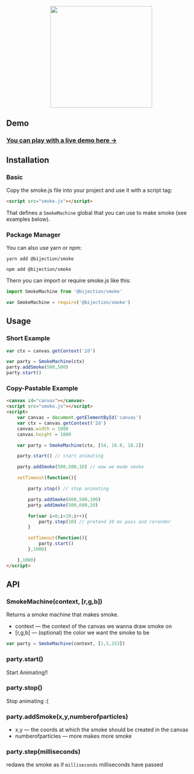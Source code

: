 <p align="center">
  <a href="http://omrelli.ug/smoke.js"/>
    <img src="https://user-images.githubusercontent.com/8824442/55344169-90d5c380-5461-11e9-8acd-0b222e55f55d.png" width='270'/>
  </a>
</p>

## Demo
### [You can play with a live demo here →](http://omrelli.ug/smoke.js/)


## Installation
### Basic
Copy the smoke.js file into your project and use it with a script tag:
```html
<script src="smoke.js"></script>
```
That defines a `SmokeMachine` global that you can use to make smoke (see examples below).

### Package Manager
You can also use yarn or npm:
```
yarn add @bijection/smoke
```
```
npm add @bijection/smoke
```

Thern you can import or require smoke.js like this:
```javascript
import SmokeMachine from '@bijection/smoke'
```
```javascript
var SmokeMachine = require('@bijection/smoke')
```

## Usage
### Short Example
```javascript
var ctx = canvas.getContext('2d')

var party = SmokeMachine(ctx)
party.addSmoke(500,500)
party.start()
```

### Copy-Pastable Example
```html
<canvas id="canvas"></canvas>
<script src="smoke.js"></script>
<script>
	var canvas = document.getElementById('canvas')
	var ctx = canvas.getContext('2d')
	canvas.width = 1000
	canvas.height = 1000

	var party = SmokeMachine(ctx, [54, 16.8, 18.2])

	party.start() // start animating

	party.addSmoke(500,500,10) // wow we made smoke

	setTimeout(function(){

		party.stop() // stop animating

		party.addSmoke(600,500,100)
		party.addSmoke(500,600,20)

		for(var i=0;i<10;i++){
			party.step(10) // pretend 10 ms pass and rerender
		}

		setTimeout(function(){
			party.start()
		},1000)

	},1000)
</script>
```

## API

### SmokeMachine(context, [r,g,b])
Returns a smoke machine that makes smoke.

* context — the context of the canvas we wanna draw smoke on
* [r,g,b] — (optional) the color we want the smoke to be

```javascript
var party = SmokeMachine(context, [1,5,253])
```

### party.start()

Start Animating!!


### party.stop()

Stop animating :(

### party.addSmoke(x,y,numberofparticles)

* x,y — the coords at which the smoke should be created in the canvas
* numberofparticles — more makes more smoke

### party.step(milliseconds)
redaws the smoke as if `milliseconds` milliseconds have passed
